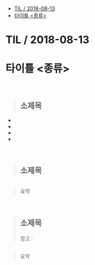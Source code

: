 <!-- START doctoc generated TOC please keep comment here to allow auto update -->
<!-- DON'T EDIT THIS SECTION, INSTEAD RE-RUN doctoc TO UPDATE -->


- [TIL   / 2018-08-13](#til----2018-08-13)
- [타이틀 <종류>](#%ED%83%80%EC%9D%B4%ED%8B%80-%EC%A2%85%EB%A5%98)

<!-- END doctoc generated TOC please keep comment here to allow auto update -->

# TIL   / 2018-08-13

  # 타이틀 <종류>

<br>

>## 소제목
+ 
+ 
+ 
+ 

<br>

>## 소제목

```csharp

```
>요약

<br>

>## 소제목
> 참고 :
```csharp

```
> 요약

<br>

